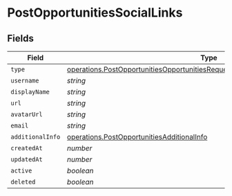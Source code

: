 # PostOpportunitiesSocialLinks


## Fields

| Field                                                                                                                                                                              | Type                                                                                                                                                                               | Required                                                                                                                                                                           | Description                                                                                                                                                                        |
| ---------------------------------------------------------------------------------------------------------------------------------------------------------------------------------- | ---------------------------------------------------------------------------------------------------------------------------------------------------------------------------------- | ---------------------------------------------------------------------------------------------------------------------------------------------------------------------------------- | ---------------------------------------------------------------------------------------------------------------------------------------------------------------------------------- |
| `type`                                                                                                                                                                             | [operations.PostOpportunitiesOpportunitiesRequestRequestBodyOwnerSocialLinksType](../../models/operations/postopportunitiesopportunitiesrequestrequestbodyownersociallinkstype.md) | :heavy_minus_sign:                                                                                                                                                                 | N/A                                                                                                                                                                                |
| `username`                                                                                                                                                                         | *string*                                                                                                                                                                           | :heavy_minus_sign:                                                                                                                                                                 | N/A                                                                                                                                                                                |
| `displayName`                                                                                                                                                                      | *string*                                                                                                                                                                           | :heavy_minus_sign:                                                                                                                                                                 | N/A                                                                                                                                                                                |
| `url`                                                                                                                                                                              | *string*                                                                                                                                                                           | :heavy_minus_sign:                                                                                                                                                                 | N/A                                                                                                                                                                                |
| `avatarUrl`                                                                                                                                                                        | *string*                                                                                                                                                                           | :heavy_minus_sign:                                                                                                                                                                 | N/A                                                                                                                                                                                |
| `email`                                                                                                                                                                            | *string*                                                                                                                                                                           | :heavy_minus_sign:                                                                                                                                                                 | N/A                                                                                                                                                                                |
| `additionalInfo`                                                                                                                                                                   | [operations.PostOpportunitiesAdditionalInfo](../../models/operations/postopportunitiesadditionalinfo.md)                                                                           | :heavy_minus_sign:                                                                                                                                                                 | N/A                                                                                                                                                                                |
| `createdAt`                                                                                                                                                                        | *number*                                                                                                                                                                           | :heavy_minus_sign:                                                                                                                                                                 | N/A                                                                                                                                                                                |
| `updatedAt`                                                                                                                                                                        | *number*                                                                                                                                                                           | :heavy_minus_sign:                                                                                                                                                                 | N/A                                                                                                                                                                                |
| `active`                                                                                                                                                                           | *boolean*                                                                                                                                                                          | :heavy_minus_sign:                                                                                                                                                                 | N/A                                                                                                                                                                                |
| `deleted`                                                                                                                                                                          | *boolean*                                                                                                                                                                          | :heavy_minus_sign:                                                                                                                                                                 | N/A                                                                                                                                                                                |
